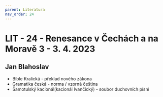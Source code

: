 ```yaml
---
parent: Literatura
nav_order: 24
---
```

# LIT - 24 - Renesance v Čechách a na Moravě 3 - 3. 4. 2023

## Jan Blahoslav
- Bible Kralická - překlad nového zákona
- Gramatika česká - norma / vzorná čeština
- Šamotulský kacionál(kacionál Ivančický) - soubor duchovních písní
